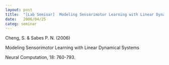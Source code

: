 ```yaml
---
layout: post
title:  "[Lab Seminar]  Modeling Sensorimotor Learning with Linear Dynamical Systems"
date:   2006/04/25
categ: seminar
---
```






Cheng, S. & Sabes P. N. (2006)

Modeling Sensorimotor Learning with Linear Dynamical Systems

Neural Computation, 18: 760-793. 



 

